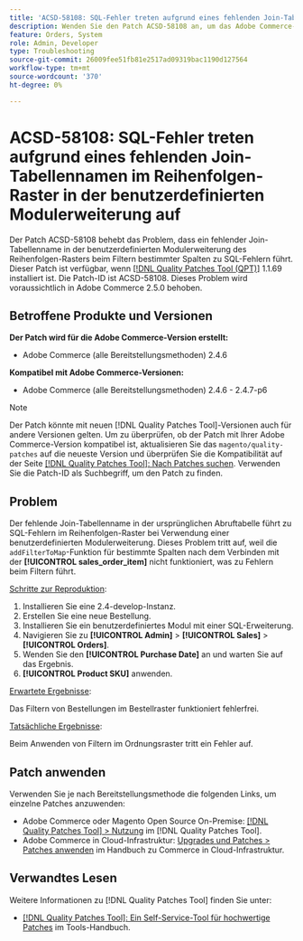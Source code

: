 ```yaml
---
title: 'ACSD-58108: SQL-Fehler treten aufgrund eines fehlenden Join-Tabellennamen im Reihenfolgen-Raster in der benutzerdefinierten Modulerweiterung auf'
description: Wenden Sie den Patch ACSD-58108 an, um das Adobe Commerce-Problem zu beheben, bei dem ein fehlender Join-Tabellenname in der benutzerdefinierten Modulerweiterung des Reihenfolgenrasters beim Filtern bestimmter Spalten zu SQL-Fehlern führt.
feature: Orders, System
role: Admin, Developer
type: Troubleshooting
source-git-commit: 26009fee51fb81e2517ad09319bac1190d127564
workflow-type: tm+mt
source-wordcount: '370'
ht-degree: 0%

---
```



# ACSD-58108: SQL-Fehler treten aufgrund eines fehlenden Join-Tabellennamen im Reihenfolgen-Raster in der benutzerdefinierten Modulerweiterung auf

Der Patch ACSD-58108 behebt das Problem, dass ein fehlender Join-Tabellenname in der benutzerdefinierten Modulerweiterung des Reihenfolgen-Rasters beim Filtern bestimmter Spalten zu SQL-Fehlern führt. Dieser Patch ist verfügbar, wenn [[!DNL Quality Patches Tool (QPT)]](/help/tools/quality-patches-tool/quality-patches-tool-to-self-serve-quality-patches.md) 1.1.69 installiert ist. Die Patch-ID ist ACSD-58108. Dieses Problem wird voraussichtlich in Adobe Commerce 2.5.0 behoben.

## Betroffene Produkte und Versionen

**Der Patch wird für die Adobe Commerce-Version erstellt:**

* Adobe Commerce (alle Bereitstellungsmethoden) 2.4.6

**Kompatibel mit Adobe Commerce-Versionen:**

* Adobe Commerce (alle Bereitstellungsmethoden) 2.4.6 - 2.4.7-p6

>[!NOTE]
>
>Der Patch könnte mit neuen [!DNL Quality Patches Tool]-Versionen auch für andere Versionen gelten. Um zu überprüfen, ob der Patch mit Ihrer Adobe Commerce-Version kompatibel ist, aktualisieren Sie das `magento/quality-patches` auf die neueste Version und überprüfen Sie die Kompatibilität auf der Seite [[!DNL Quality Patches Tool]: Nach Patches suchen](https://experienceleague.adobe.com/tools/commerce-quality-patches/index.html). Verwenden Sie die Patch-ID als Suchbegriff, um den Patch zu finden.

## Problem

Der fehlende Join-Tabellenname in der ursprünglichen Abruftabelle führt zu SQL-Fehlern im Reihenfolgen-Raster bei Verwendung einer benutzerdefinierten Modulerweiterung. Dieses Problem tritt auf, weil die `addFilterToMap`-Funktion für bestimmte Spalten nach dem Verbinden mit der **[!UICONTROL sales_order_item]** nicht funktioniert, was zu Fehlern beim Filtern führt.

<u>Schritte zur Reproduktion</u>:

01. Installieren Sie eine 2.4-develop-Instanz.
02. Erstellen Sie eine neue Bestellung.
03. Installieren Sie ein benutzerdefiniertes Modul mit einer SQL-Erweiterung.
04. Navigieren Sie zu **[!UICONTROL Admin]** > **[!UICONTROL Sales]** > **[!UICONTROL Orders]**.
05. Wenden Sie den **[!UICONTROL Purchase Date]** an und warten Sie auf das Ergebnis.
06. **[!UICONTROL Product SKU]** anwenden.

<u>Erwartete Ergebnisse</u>:

Das Filtern von Bestellungen im Bestellraster funktioniert fehlerfrei.

<u>Tatsächliche Ergebnisse</u>:

Beim Anwenden von Filtern im Ordnungsraster tritt ein Fehler auf.

## Patch anwenden

Verwenden Sie je nach Bereitstellungsmethode die folgenden Links, um einzelne Patches anzuwenden:

* Adobe Commerce oder Magento Open Source On-Premise: [[!DNL Quality Patches Tool] > Nutzung](/help/tools/quality-patches-tool/usage.md) im [!DNL Quality Patches Tool].
* Adobe Commerce in Cloud-Infrastruktur: [Upgrades und Patches > Patches anwenden](https://experienceleague.adobe.com/docs/commerce-cloud-service/user-guide/develop/upgrade/apply-patches.html) im Handbuch zu Commerce in Cloud-Infrastruktur.

## Verwandtes Lesen

Weitere Informationen zu [!DNL Quality Patches Tool] finden Sie unter:

* [[!DNL Quality Patches Tool]: Ein Self-Service-Tool für hochwertige Patches](/help/tools/quality-patches-tool/quality-patches-tool-to-self-serve-quality-patches.md) im Tools-Handbuch.
